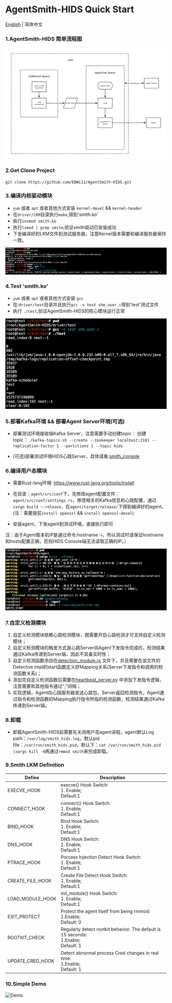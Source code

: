 # AgentSmith-HIDS Quick Start

[English](AgentSmith-HIDS-Quick-Start.md) | 简体中文


### 1.AgentSmith-HIDS 简单流程图

![simple_flow_chart](simple_flow_chart.png)



### 2.Get Clone Project

`git clone https://github.com/EBWi11/AgentSmith-HIDS.git`



### 3.编译内核驱动模块

* `yum` 或者 `apt` 或者其他方式安装 `kernel-devel` && `kernel-header`
* 在`driver/LKM`目录执行`make`,得到'smith.ko'
* 执行`insmod smith.ko`
* 执行`lsmod | grep smitm`,验证smith驱动已安装成功
* 下发编译好的LKM文件到测试服务器，注意Kernel版本需要和编译服务器保持一致。

![quick-start-01](quick-start-01.png)



### 4.Test 'smith.ko'

* `yum` 或者 `apt` 或者其他方式安装 `gcc`
* 在:`driver/test`目录并且执行`gcc -o test shm_user.c`得到'test'测试文件
* 执行 `./test`,验证AgentSmith-HIDS的核心模块运行正常

![quick-start-02](quick-start-02.png)



### 5.部署Kafka环境 && 部署Agent Server环境(可选)

* 部署测试环境接收端Kafka Server，注意需要手动创建topic：
  创建topic：`./kafka-topics.sh --create --zookeeper localhost:2181 --replication-factor 1 --partitions 1 --topic hids`

* (可选)部署测试环境HIDS心跳Server，具体请看:[smith_console](https://github.com/EBWi11/AgentSmith-HIDS/tree/master/smith_console)



### 6.编译用户态模块

* 需要Rust-lang环境: https://www.rust-lang.org/tools/install

* 在目录：`agent/src/conf`下，先修改agent配置文件：`agent/src/conf/settings.rs`，修改相关的Kafka信息和心跳配置，通过`cargo build —-release`，在`agent/target/release/`下得到编译好的agent。(注：需要提前`install openssl` && `install openssl-devel`)

* 安装agent，下发agent到测试环境，直接执行即可

注：由于Agent取本机IP是通过命令:hostname -i，所以测试时请保证hostname和hosts配置正确，否则HIDS Console端无法读取正确的IP。）


![quick-start-03](quick-start-03.png)



### 7.自定义检测模块

1. 自定义检测模块依赖心跳检测模块，既需要开启心跳检测才可支持自定义检测模块；
2. 自定义检测模块的触发方式是心跳Server向Agent下发指令完成的，检测结果通过Kafka传递到Server端，因此不具备实时性；
3. 自定义检测函数添加在[detection_module.rs](https://github.com/EBWi11/AgentSmith-HIDS/blob/master/agent/src/lib/detection_module.rs) 文件下，并且需要在该文件的Detective impl的start函数定义好Mapping关系(Server下发指令和调用的检测函数关系)；
4. 添加完自定义检测函数后需要在[heartbeat_server.py](https://github.com/EBWi11/AgentSmith-HIDS/blob/master/smith_console/heartbeat_server.py) 中添加下发指令逻辑，注意需要和其他指令通过“;”间隔；
5. 实现逻辑，Agent向心跳服务器发送心跳包，Server返回检测指令，Agent通过指令和检测函数的Mapping执行指令所指的检测函数，检测结果通过Kafka传递到Server端。



### 8.卸载
* 卸载AgentSmith-HIDS前需要先关闭用户态agent进程，agent默认Log path：`/var/log/smith_hids.log`，默认pid file：`/var/run/smith_hids.pid`，默认下：`cat /var/run/smith_hids.pid |xargs kill -9`再通过`rmmod smith`来完成卸载。



### 9.Smith LKM Definition

| Define           | Description                                                  |
| ---------------- | ------------------------------------------------------------ |
| EXECVE_HOOK      | execve() Hook Switch:<br />1. Enable;<br />Default:1         |
| CONNECT_HOOK     | connect() Hook Switch:<br />1. Enable;<br />Default:1        |
| BIND_HOOK         | Bind Hook Switch:<br />1. Enable;<br />Default:1              |
| DNS_HOOK         | DNS Hook Switch:<br />1. Enable;<br />Default:1              |
| PTRACE_HOOK      | Porcess Injection Detect Hook Switch:<br />1. Enable;<br />Default:1 |
| CREATE_FILE_HOOK | Create File Detect Hook Switch:<br />1. Enable;<br />Default:1 |
| LOAD_MODULE_HOOK | init_module() Hook Switch:<br />1. Enable;<br />Default:1    |
| EXIT_PROTECT     | Protect the agent itself from being rmmod:<br />1.Enable;<br />Default: 0 |
| ROOTKIT_CHECK    | Regularly detect rootkit behavior. The default is 15 seconds:<br />1.Enable;<br />Default: 1 |
| UPDATE_CRED_HOOK | Detect abnormal process Cred changes in real time:<br />1.Enable;<br />Default: 1 |



### 10.Simple Demo

![Demo](demo.gif)

